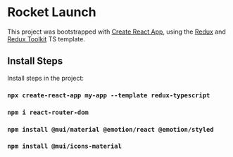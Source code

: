 # Rocket Launch

This project was bootstrapped with [Create React App](https://github.com/facebook/create-react-app), using the [Redux](https://redux.js.org/) and [Redux Toolkit](https://redux-toolkit.js.org/) TS template.

## Install Steps

Install steps in the project:

### `npx create-react-app my-app --template redux-typescript`

### `npm i react-router-dom`

### `npm install @mui/material @emotion/react @emotion/styled`

### `npm install @mui/icons-material`
